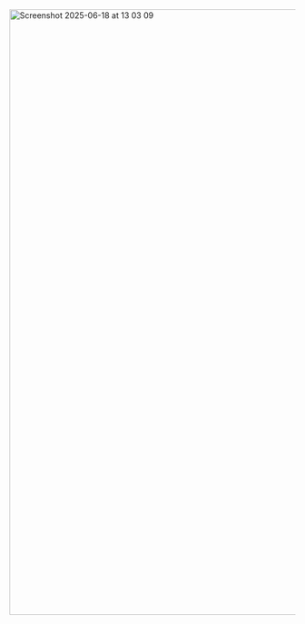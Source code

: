 <img width="1065" alt="Screenshot 2025-06-18 at 13 03 09" src="https://github.com/user-attachments/assets/03b84ca2-5196-482f-b8d7-1df53b0eab1a" />
